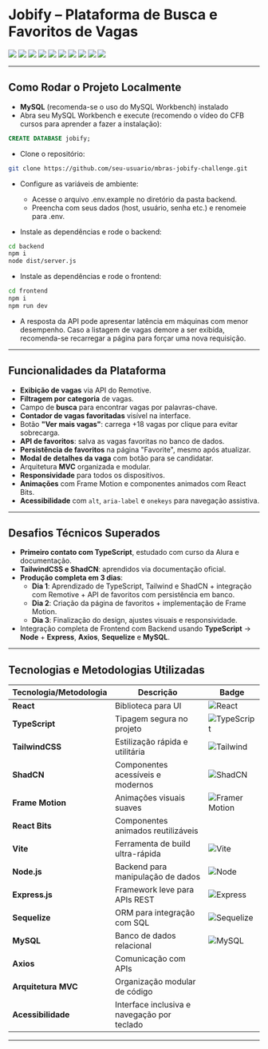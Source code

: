 # **Jobify** – Plataforma de Busca e Favoritos de Vagas

<div align="start">
  <img src="https://img.shields.io/badge/React-Frontend%20Interativo-0A66C2?style=for-the-badge&logo=react&logoColor=white">
  <img src="https://img.shields.io/badge/TypeScript-Tipagem%20Estática-0A66C2?style=for-the-badge&logo=typescript&logoColor=white">
  <img src="https://img.shields.io/badge/TailwindCSS-Estilo%20Utilitário-0A66C2?style=for-the-badge&logo=tailwindcss&logoColor=white">
  <img src="https://img.shields.io/badge/Frame--Motion-Animações%20Suaves-0A66C2?style=for-the-badge&logo=framermotion&logoColor=white">
  <img src="https://img.shields.io/badge/ShadCN-Componentes%20Modernos-0A66C2?style=for-the-badge&logo=vercel&logoColor=white">
  <img src="https://img.shields.io/badge/Vite-Build%20Rápido-0A66C2?style=for-the-badge&logo=vite&logoColor=white">
  <img src="https://img.shields.io/badge/Node.js-Servidor%20Backend-0A66C2?style=for-the-badge&logo=node.js&logoColor=white">
  <img src="https://img.shields.io/badge/Express.js-API%20RESTful-0A66C2?style=for-the-badge&logo=express&logoColor=white">
  <img src="https://img.shields.io/badge/Sequelize-ORM%20SQL-0A66C2?style=for-the-badge&logo=sequelize&logoColor=white">
  <img src="https://img.shields.io/badge/MySQL-Banco%20de%20Dados-0A66C2?style=for-the-badge&logo=mysql&logoColor=white">
</div>

---

## **Como Rodar o Projeto Localmente** 

- **MySQL** (recomenda-se o uso do MySQL Workbench) instalado
- Abra seu MySQL Workbench e execute (recomendo o vídeo do CFB cursos para aprender a fazer a instalação):

```sql
CREATE DATABASE jobify;
```

- Clone o repositório:
```bash
git clone https://github.com/seu-usuario/mbras-jobify-challenge.git
```

- Configure as variáveis de ambiente:
  - Acesse o arquivo .env.example no diretório da pasta backend.
  - Preencha com seus dados (host, usuário, senha etc.) e renomeie para .env.

- Instale as dependências e rode o backend:
```bash
cd backend
npm i
node dist/server.js
```

- Instale as dependências e rode o frontend:
```bash
cd frontend
npm i
npm run dev
```

- A resposta da API pode apresentar latência em máquinas com menor desempenho. Caso a listagem de vagas demore a ser exibida, recomenda-se recarregar a página para forçar uma nova requisição.

---

## **Funcionalidades da Plataforma** 

-  **Exibição de vagas** via API do Remotive.
-  **Filtragem por categoria** de vagas.
-  Campo de **busca** para encontrar vagas por palavras-chave.
-  **Contador de vagas favoritadas** visível na interface.
-  Botão **"Ver mais vagas"**: carrega +18 vagas por clique para evitar sobrecarga.
-  **API de favoritos**: salva as vagas favoritas no banco de dados.
-  **Persistência de favoritos** na página "Favorite", mesmo após atualizar.
-  **Modal de detalhes da vaga** com botão para se candidatar.
-  Arquitetura **MVC** organizada e modular.
-  **Responsividade** para todos os dispositivos.
-  **Animações** com Frame Motion e componentes animados com React Bits.
-  **Acessibilidade** com `alt`, `aria-label` e `onekeys` para navegação assistiva.

---

## **Desafios Técnicos Superados** 

-  **Primeiro contato com TypeScript**, estudado com curso da Alura e documentação.
-  **TailwindCSS e ShadCN**: aprendidos via documentação oficial.
-  **Produção completa em 3 dias**:
   - **Dia 1**: Aprendizado de TypeScript, Tailwind e ShadCN + integração com Remotive + API de favoritos com persistência em banco.
   - **Dia 2**: Criação da página de favoritos + implementação de Frame Motion.
   - **Dia 3**: Finalização do design, ajustes visuais e responsividade.
-  Integração completa de Frontend com Backend usando  **TypeScript** -> **Node** + **Express**, **Axios**, **Sequelize** e **MySQL**.

---

## **Tecnologias e Metodologias Utilizadas** 

| **Tecnologia/Metodologia** | **Descrição** | **Badge** |
|----------------------------|-----------------------------|----------------|
| **React**                  | Biblioteca para UI | ![React](https://img.shields.io/badge/React-0A66C2?style=for-the-badge&logo=react&logoColor=white) |
| **TypeScript**             | Tipagem segura no projeto | ![TypeScript](https://img.shields.io/badge/TypeScript-0A66C2?style=for-the-badge&logo=typescript&logoColor=white) |
| **TailwindCSS**            | Estilização rápida e utilitária | ![Tailwind](https://img.shields.io/badge/TailwindCSS-0A66C2?style=for-the-badge&logo=tailwindcss&logoColor=white) |
| **ShadCN**                 | Componentes acessíveis e modernos | ![ShadCN](https://img.shields.io/badge/ShadCN-0A66C2?style=for-the-badge&logo=vercel&logoColor=white) |
| **Frame Motion**           | Animações visuais suaves | ![Framer Motion](https://img.shields.io/badge/Framer--Motion-0A66C2?style=for-the-badge&logo=framermotion&logoColor=white) |
| **React Bits**             | Componentes animados reutilizáveis |
| **Vite**                   | Ferramenta de build ultra-rápida | ![Vite](https://img.shields.io/badge/Vite-0A66C2?style=for-the-badge&logo=vite&logoColor=white) |
| **Node.js**                | Backend para manipulação de dados | ![Node](https://img.shields.io/badge/Node.js-0A66C2?style=for-the-badge&logo=node.js&logoColor=white) |
| **Express.js**             | Framework leve para APIs REST | ![Express](https://img.shields.io/badge/Express-0A66C2?style=for-the-badge&logo=express&logoColor=white) |
| **Sequelize**              | ORM para integração com SQL | ![Sequelize](https://img.shields.io/badge/Sequelize-0A66C2?style=for-the-badge&logo=sequelize&logoColor=white) |
| **MySQL**                  | Banco de dados relacional | ![MySQL](https://img.shields.io/badge/MySQL-0A66C2?style=for-the-badge&logo=mysql&logoColor=white) |
| **Axios**                  | Comunicação com APIs |
| **Arquitetura MVC**        | Organização modular de código |
| **Acessibilidade**         | Interface inclusiva e navegação por teclado |

---
